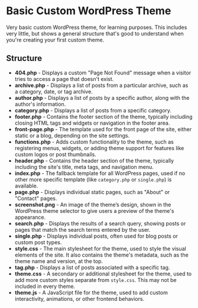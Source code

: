 # Basic Custom WordPress Theme

Very basic custom WordPress theme, for learning purposes. This includes very little, but shows a general structure that's good to understand when you're creating your first custom theme.

## Structure

- **404.php** - Displays a custom "Page Not Found" message when a visitor tries to access a page that doesn't exist.
- **archive.php** - Displays a list of posts from a particular archive, such as a category, date, or tag archive.
- **author.php** - Displays a list of posts by a specific author, along with the author's information.
- **category.php** - Displays a list of posts from a specific category.
- **footer.php** - Contains the footer section of the theme, typically including closing HTML tags and widgets or navigation in the footer area.
- **front-page.php** - The template used for the front page of the site, either static or a blog, depending on the site settings.
- **functions.php** - Adds custom functionality to the theme, such as registering menus, widgets, or adding theme support for features like custom logos or post thumbnails.
- **header.php** - Contains the header section of the theme, typically including the site's title, meta tags, and navigation menu.
- **index.php** - The fallback template for all WordPress pages, used if no other more specific template (like `category.php` or `single.php`) is available.
- **page.php** - Displays individual static pages, such as "About" or "Contact" pages.
- **screenshot.png** - An image of the theme’s design, shown in the WordPress theme selector to give users a preview of the theme's appearance.
- **search.php** - Displays the results of a search query, showing posts or pages that match the search terms entered by the user.
- **single.php** - Displays individual posts, often used for blog posts or custom post types.
- **style.css** - The main stylesheet for the theme, used to style the visual elements of the site. It also contains the theme's metadata, such as the theme name and version, at the top.
- **tag.php** - Displays a list of posts associated with a specific tag.
- **theme.css** - A secondary or additional stylesheet for the theme, used to add more custom styles separate from `style.css`. This may not be included in every theme.
- **theme.js** - A JavaScript file for the theme, used to add custom interactivity, animations, or other frontend behaviors.
